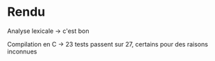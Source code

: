 # Rendu 

Analyse lexicale -> c'est bon

Compilation en C -> 23 tests passent sur 27, certains pour des raisons inconnues